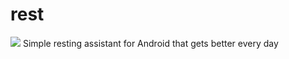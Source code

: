 # rest
![](https://github.com/bmstnv/rest/blob/master/app/src/main/res/mipmap-xxhdpi/logo.png?raw=true)
Simple resting assistant for Android that gets better every day